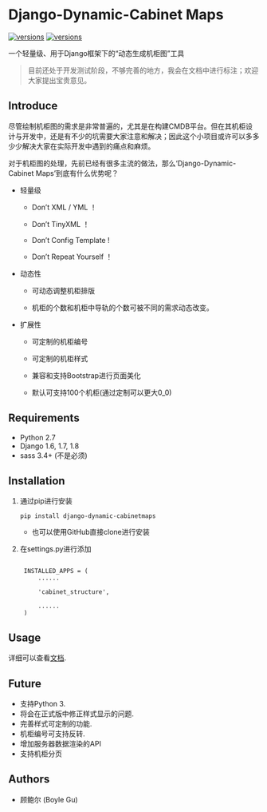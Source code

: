 Django-Dynamic-Cabinet Maps
====

[![versions](https://img.shields.io/badge/python-2.7-yellow.svg)]()
[![versions](https://img.shields.io/badge/Development%20Status-0.1.dev1-orange.svg)]()

一个轻量级、用于Django框架下的“动态生成机柜图”工具

> 目前还处于开发测试阶段，不够完善的地方，我会在文档中进行标注；欢迎大家提出宝贵意见。

## Introduce

尽管绘制机柜图的需求是非常普遍的，尤其是在构建CMDB平台。但在其机柜设计与开发中，还是有不少的坑需要大家注意和解决；因此这个小项目或许可以多多少少解决大家在实际开发中遇到的痛点和麻烦。

对于机柜图的处理，先前已经有很多主流的做法，那么‘Django-Dynamic-Cabinet Maps’到底有什么优势呢？

- 轻量级

  - Don’t  XML / YML ！

  - Don’t  TinyXML ！
      
  - Don’t  Config Template !

  - Don’t  Repeat Yourself ！

- 动态性

  - 可动态调整机柜排版
  
  - 机柜的个数和机柜中导轨的个数可被不同的需求动态改变。

- 扩展性

  - 可定制的机柜编号

  - 可定制的机柜样式

  - 兼容和支持Bootstrap进行页面美化

  - 默认可支持100个机柜(通过定制可以更大0_0)
  

## Requirements

  - Python 2.7
  - Django 1.6, 1.7, 1.8
  - sass 3.4+ (不是必须)
  

## Installation

1. 通过pip进行安装

   ```
   pip install django-dynamic-cabinetmaps
   ``` 
   
   - 也可以使用GitHub直接clone进行安装

2. 在settings.py进行添加

   ```

    INSTALLED_APPS = (
        ......
    
        'cabinet_structure',
    
        ......
    )
   ```

## Usage

详细可以查看[文档](http://django-dynamic-cabinetmaps.readthedocs.org).

## Future

- 支持Python 3.
- 将会在正式版中修正样式显示的问题.
- 完善样式可定制的功能.
- 机柜编号可支持反转.
- 增加服务器数据渲染的API
- 支持机柜分页

## Authors

  - 顾鲍尔 (Boyle Gu)







